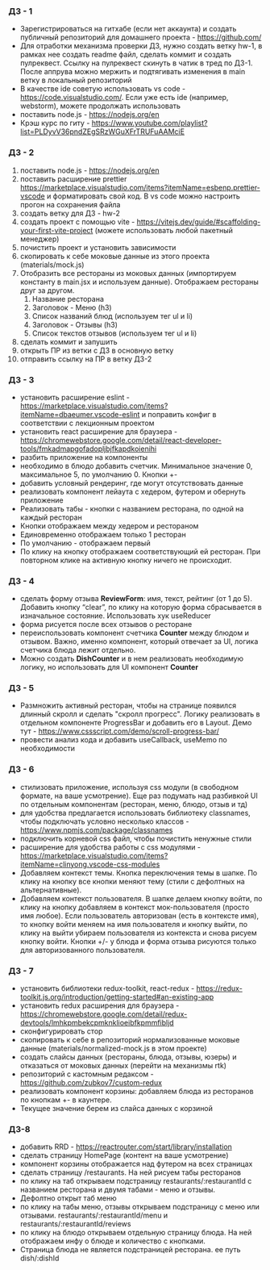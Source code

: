 ### ДЗ - 1

- Зарегистрироваться на гитхабе (если нет аккаунта) и создать публичный репозиторий для домашнего проекта - https://github.com/
- Для отработки механизма проверки ДЗ, нужно создать ветку hw-1, в рамках нее создать readme файл, сделать коммит и создать пулреквест. Ссылку на пулреквест скинуть в чатик в тред по ДЗ-1. После аппрува можно мержить и подтягивать изменения в main ветку в локальный репозиторий
- В качестве ide советую использовать vs code - https://code.visualstudio.com/. Если уже есть ide (например, webstorm), можете продолжать использовать
- поставить node.js - https://nodejs.org/en
- Крэш курс по гиту - https://www.youtube.com/playlist?list=PLDyvV36pndZEgSRzWGuXFrTRUFuAAMciE

### ДЗ - 2

1. поставить node.js - https://nodejs.org/en
2. поставить расширение prettier https://marketplace.visualstudio.com/items?itemName=esbenp.prettier-vscode и форматировать свой код. В vs code можно настроить прогон на сохранения файла
3. создать ветку для ДЗ - hw-2
4. создать проект с помощью vite - https://vitejs.dev/guide/#scaffolding-your-first-vite-project (можете использовать любой пакетный менеджер)
5. почистить проект и установить зависимости
6. скопировать к себе моковые данные из этого проекта (materials/mock.js)
7. Отобразить все рестораны из моковых данных (импортируем константу в main.jsx и используем данные). Отображаем рестораны друг за другом.
   1. Название ресторана
   2. Заголовок - Меню (h3)
   3. Список названий блюд (используем тег ul и li)
   4. Заголовок - Отзывы (h3)
   5. Список текстов отзывов (используем тег ul и li)
8. сделать коммит и запушить
9. открыть ПР из ветки с ДЗ в основную ветку
10. отправить ссылку на ПР в ветку ДЗ-2

### ДЗ - 3

+ установить расширение eslint - https://marketplace.visualstudio.com/items?itemName=dbaeumer.vscode-eslint и поправить конфиг в соответствии с лекционным проектом
+ установить react расширение для браузера - https://chromewebstore.google.com/detail/react-developer-tools/fmkadmapgofadopljbjfkapdkoienihi
+ разбить приложение на компоненты
+ необходимо в блюдо добавить счетчик. Минимальное значение 0, максимальное 5, по умолчанию 0. Кнопки +-
+ добавить условный рендеринг, где могут отсутствовать данные
+ реализовать компонент лейаута с хедером, футером и обернуть приложение
+ Реализовать табы - кнопки с названием ресторана, по одной на каждый ресторан
+ Кнопки отображаем между хедером и рестораном
+ Единовременно отображаем только 1 ресторан
+ По умолчанию - отображаем первый
+ По клику на кнопку отображаем соответствующий ей ресторан. При повторном клике на активную кнопку ничего не происходит.

### ДЗ - 4

+ сделать форму отзыва **ReviewForm**: имя, текст, рейтинг (от 1 до 5). Добавить кнопку “clear”, по клику на которую форма сбрасывается в изначальное состояние. Использовать хук useReducer
+ форма рисуется после всех отзывов о ресторане
+ переиспользовать компонент счетчика **Counter** между блюдом и отзывом. Важно, именно компонент, который отвечает за UI, логика счетчика блюда лежит отдельно. 
+ Можно создать **DishCounter** и в нем реализовать необходимую логику, но использовать для UI компонент **Counter**

### ДЗ - 5

- Размножить активный ресторан, чтобы на странице появился длинный скролл и сделать "скролл прогресс". Логику реализовать в отдельном компоненте ProgressBar и добавить его в Layout. Демо тут - https://www.cssscript.com/demo/scroll-progress-bar/
- провести анализ кода и добавить useCallback, useMemo по необходимости

### ДЗ - 6

+ стилизовать приложение, используя css модули (в свободном формате, на ваше усмотрение). Еще раз подумать над разбивкой UI по отдельным компонентам (ресторан, меню, блюдо, отзыв и тд)
+ для удобства предлагается использовать библиотеку classnames, чтобы подключать условно несколько классов - https://www.npmjs.com/package/classnames
+ подключить корневой css файл, чтобы почистить ненужные стили
+ расширение для удобства работы с css модулями - https://marketplace.visualstudio.com/items?itemName=clinyong.vscode-css-modules
+ Добавляем контекст темы. Кнопка переключения темы в шапке. По клику на кнопку все кнопки меняют тему (стили с дефолтных на альтернативные).
+ Добавляем контекст пользователя. В шапке делаем кнопку войти, по клику на кнопку добавляем в контекст мок-пользователя (просто имя любое). Если пользователь авторизован (есть в контексте имя), то кнопку войти меняем на имя пользователя и кнопку выйти, по клику на выйти убираем пользователя из контекста и снова рисуем кнопку войти. Кнопки +/- у блюда и форма отзыва рисуются только для авторизованного пользователя.

### ДЗ - 7

+ установить библиотеки redux-toolkit, react-redux - https://redux-toolkit.js.org/introduction/getting-started#an-existing-app
+ установить redux расширения для браузера - https://chromewebstore.google.com/detail/redux-devtools/lmhkpmbekcpmknklioeibfkpmmfibljd
+ сконфигурировать стор
+ скопировать к себе в репозиторий нормализованные моковые данные (materials/normalized-mock.js в этом проекте)
+ создать слайсы данных (рестораны, блюда, отзывы, юзеры) и отказаться от моковых данных (перейти на механизмы rtk)
+ репозиторий с кастомным редаксом - https://github.com/zubkov7/custom-redux
+ реализовать компонент корзины: добавляем блюда из ресторанов по кнопкам +- в каунтере. 
+ Текущее значение берем из слайса данных с корзиной

### ДЗ-8
+ добавить RRD - https://reactrouter.com/start/library/installation
+ сделать страницу HomePage (контент на ваше усмотрение)
+ компонент корзины отображается над футером на всех страницах
+ сделать страницу /restaurants. На ней рисуем табы ресторанов
+ по клику на таб открываем подстраницу restaurants/:restaurantId с названием ресторана и двумя табами - меню и отзывы.
+ Дефолтно открыт таб меню
+ по клику на табы меню, отзывы открываем подстраницу с меню или отзывами. restaurants/:restaurantId/menu и restaurants/:restaurantId/reviews
+ по клику на блюдо открываем отдельную страницу блюда. На ней отображаем инфу о блюде и количество с кнопками. 
+ Страница блюда не является подстраницей ресторана. ее путь dish/:dishId